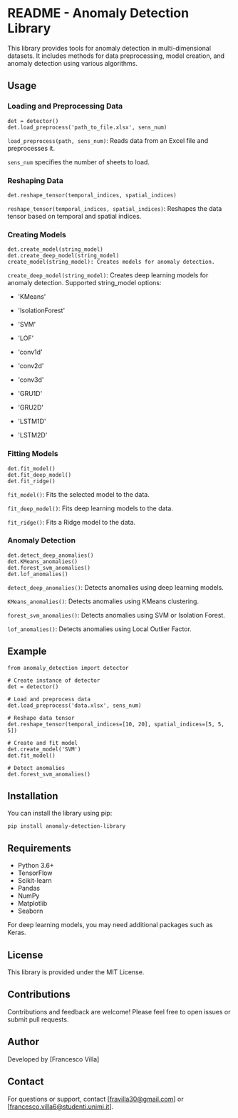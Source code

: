 # README - Anomaly Detection Library
This library provides tools for anomaly detection in multi-dimensional datasets. It includes methods for data preprocessing, model creation, and anomaly detection using various algorithms.

## Usage
### Loading and Preprocessing Data

```
det = detector()
det.load_preprocess('path_to_file.xlsx', sens_num)

```
`load_preprocess(path, sens_num)`: Reads data from an Excel file and preprocesses it. 

`sens_num` specifies the number of sheets to load.

### Reshaping Data
```
det.reshape_tensor(temporal_indices, spatial_indices)
```

`reshape_tensor(temporal_indices, spatial_indices)`: Reshapes the data tensor based on temporal and spatial indices.
### Creating Models

```
det.create_model(string_model)
det.create_deep_model(string_model)
create_model(string_model): Creates models for anomaly detection.
```

`create_deep_model(string_model)`: Creates deep learning models for anomaly detection.
Supported string_model options:

* 'KMeans'

* 'IsolationForest'

* 'SVM'

* 'LOF'

* 'conv1d'

* 'conv2d'

* 'conv3d'

* 'GRU1D'

* 'GRU2D'

* 'LSTM1D'

* 'LSTM2D'


### Fitting Models

```
det.fit_model()
det.fit_deep_model()
det.fit_ridge()
```

`fit_model()`: Fits the selected model to the data.

`fit_deep_model()`: Fits deep learning models to the data.

`fit_ridge()`: Fits a Ridge model to the data.


### Anomaly Detection

```
det.detect_deep_anomalies()
det.KMeans_anomalies()
det.forest_svm_anomalies()
det.lof_anomalies()
```

`detect_deep_anomalies()`: Detects anomalies using deep learning models.

`KMeans_anomalies()`: Detects anomalies using KMeans clustering.

`forest_svm_anomalies()`: Detects anomalies using SVM or Isolation Forest.

`lof_anomalies()`: Detects anomalies using Local Outlier Factor.

## Example
```
from anomaly_detection import detector

# Create instance of detector
det = detector()

# Load and preprocess data
det.load_preprocess('data.xlsx', sens_num)

# Reshape data tensor
det.reshape_tensor(temporal_indices=[10, 20], spatial_indices=[5, 5, 5])

# Create and fit model
det.create_model('SVM')
det.fit_model()

# Detect anomalies
det.forest_svm_anomalies()
```

## Installation
You can install the library using pip:

```
pip install anomaly-detection-library
```

## Requirements
* Python 3.6+
* TensorFlow
* Scikit-learn
* Pandas
* NumPy
* Matplotlib
* Seaborn


For deep learning models, you may need additional packages such as Keras.

## License
This library is provided under the MIT License.

## Contributions
Contributions and feedback are welcome! Please feel free to open issues or submit pull requests.

## Author
Developed by [Francesco Villa]

## Contact
For questions or support, contact [fravilla30@gmail.com] or [francesco.villa6@studenti.unimi.it].
